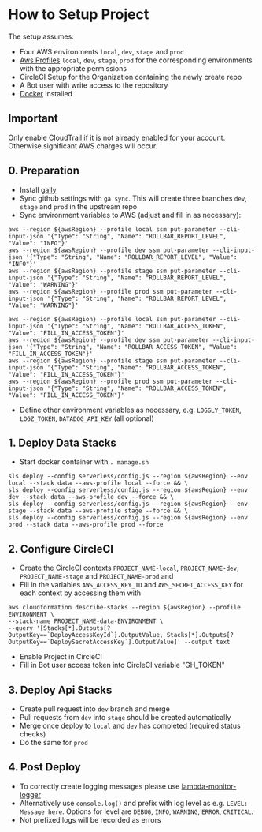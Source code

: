 # How to Setup Project

The setup assumes:

- Four AWS environments `local`, `dev`, `stage` and `prod`
- [Aws Profiles](https://docs.aws.amazon.com/cli/latest/userguide/cli-configure-profiles.html) `local`, `dev`, `stage`, `prod` for the corresponding environments with the appropriate permissions
- CircleCI Setup for the Organization containing the newly create repo
- A Bot user with write access to the repository
- [Docker](https://www.docker.com/) installed

## Important

Only enable CloudTrail if it is not already enabled for your account. Otherwise significant AWS charges will occur. 

## 0. Preparation

- Install [gally](https://www.npmjs.com/package/gally)
- Sync github settings with `ga sync`. This will create three branches `dev`, `stage` and `prod` in the upstream repo
- Sync environment variables to AWS (adjust and fill in as necessary):

```shell script
aws --region ${awsRegion} --profile local ssm put-parameter --cli-input-json '{"Type": "String", "Name": "ROLLBAR_REPORT_LEVEL", "Value": "INFO"}'
aws --region ${awsRegion} --profile dev ssm put-parameter --cli-input-json '{"Type": "String", "Name": "ROLLBAR_REPORT_LEVEL", "Value": "INFO"}'
aws --region ${awsRegion} --profile stage ssm put-parameter --cli-input-json '{"Type": "String", "Name": "ROLLBAR_REPORT_LEVEL", "Value": "WARNING"}'
aws --region ${awsRegion} --profile prod ssm put-parameter --cli-input-json '{"Type": "String", "Name": "ROLLBAR_REPORT_LEVEL", "Value": "WARNING"}'

aws --region ${awsRegion} --profile local ssm put-parameter --cli-input-json '{"Type": "String", "Name": "ROLLBAR_ACCESS_TOKEN", "Value": "FILL_IN_ACCESS_TOKEN"}'
aws --region ${awsRegion} --profile dev ssm put-parameter --cli-input-json '{"Type": "String", "Name": "ROLLBAR_ACCESS_TOKEN", "Value": "FILL_IN_ACCESS_TOKEN"}'
aws --region ${awsRegion} --profile stage ssm put-parameter --cli-input-json '{"Type": "String", "Name": "ROLLBAR_ACCESS_TOKEN", "Value": "FILL_IN_ACCESS_TOKEN"}'
aws --region ${awsRegion} --profile prod ssm put-parameter --cli-input-json '{"Type": "String", "Name": "ROLLBAR_ACCESS_TOKEN", "Value": "FILL_IN_ACCESS_TOKEN"}'
```

- Define other environment variables as necessary, e.g. `LOGGLY_TOKEN`, `LOGZ_TOKEN`, `DATADOG_API_KEY` (all optional)

## 1. Deploy Data Stacks

- Start docker container with `. manage.sh`

```shell script
sls deploy --config serverless/config.js --region ${awsRegion} --env local --stack data --aws-profile local --force && \
sls deploy --config serverless/config.js --region ${awsRegion} --env dev --stack data --aws-profile dev --force && \
sls deploy --config serverless/config.js --region ${awsRegion} --env stage --stack data --aws-profile stage --force && \
sls deploy --config serverless/config.js --region ${awsRegion} --env prod --stack data --aws-profile prod --force
```

## 2. Configure CircleCI

- Create the CircleCI contexts `PROJECT_NAME-local`, `PROJECT_NAME-dev`, `PROJECT_NAME-stage` and `PROJECT_NAME-prod` and
- Fill in the variables `AWS_ACCESS_KEY_ID` and `AWS_SECRET_ACCESS_KEY` for each context by accessing them with

```shell script
aws cloudformation describe-stacks --region ${awsRegion} --profile ENVIRONMENT \
--stack-name PROJECT_NAME-data-ENVIRONMENT \
--query '[Stacks[*].Outputs[?OutputKey==`DeployAccessKeyId`].OutputValue, Stacks[*].Outputs[?OutputKey==`DeploySecretAccessKey`].OutputValue]' --output text
```

- Enable Project in CircleCI
- Fill in Bot user access token into CircleCI variable "GH_TOKEN"

## 3. Deploy Api Stacks

- Create pull request into `dev` branch and merge
- Pull requests from `dev` into `stage` should be created automatically
- Merge once deploy to `local` and `dev` has completed (required status checks)
- Do the same for `prod`

## 4. Post Deploy

- To correctly create logging messages please use [lambda-monitor-logger](https://github.com/blackflux/lambda-monitor-logger)
- Alternatively use `console.log()` and prefix with log level as e.g. `LEVEL: Message here`. Options for level are `DEBUG`, `INFO`, `WARNING`, `ERROR`, `CRITICAL`.
- Not prefixed logs will be recorded as errors
